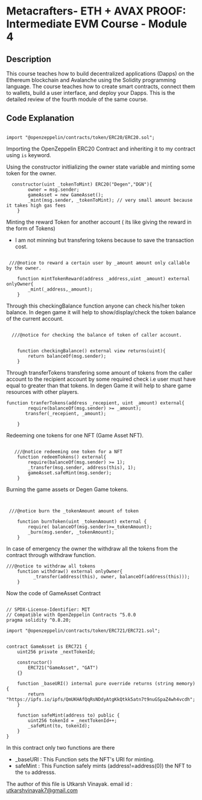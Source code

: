 # Metacrafters- ETH + AVAX PROOF: Intermediate EVM Course - Module 4
## Description

This course teaches how to build decentralized applications (Dapps) on the Ethereum blockchain and Avalanche using the Solidity programming language.
The course teaches how to create smart contracts, connect them to wallets, build a user interface, and deploy your Dapps. This is the detailed review of the fourth module of the same course. 

## Code Explanation

```Solidity

import "@openzeppelin/contracts/token/ERC20/ERC20.sol";
```

Importing the OpenZeppelin ERC20 Contract and inheriting it to my contract using `is` keyword.

Using the constructor initlializing the owner state variable and minting some token for the owner.

```Solidity
  constructor(uint _tokenToMint) ERC20("Degen","DGN"){
        owner = msg.sender;
        gameAsset = new GameAsset();
        _mint(msg.sender, _tokenToMint); // very small amount because it takes high gas fees 
    } 
```

Minting the reward Token for another account ( its like giving the reward in the form of Tokens)

- I am not minning but transfering tokens because to save the transaction cost.

```Solidity

 ///@notice to reward a certain user by _amount amount only callable by the owner.

    function mintTokenReward(address _address,uint _amount) external onlyOwner{
        _mint(_address,_amount);
    }
```

Through this checkingBalance function anyone can check his/her token balance.
In degen game it will help to show/display/check the token balance of the current account.

```Solidity

  ///@notice for checking the balance of token of caller account.


    function checkingBalance() external view returns(uint){
        return balanceOf(msg.sender);
    }

```

Through transferTokens transfering some amount of tokens from the caller account to the recipient account by some required check i.e user must have equal to greater than that tokens.
In degen Game it will help to share game resources with other players.

```Solidity
function tranferTokens(address _recepient, uint _amount) external{
        require(balanceOf(msg.sender) >= _amount);
       transfer(_recepient, _amount);

    }
```

Redeeming one tokens for one NFT (Game Asset NFT).

```Solidity

   ///@notice redeeming one token for a NFT 
    function redeemTokens() external{
        require(balanceOf(msg.sender) >= 1);
        _transfer(msg.sender, address(this), 1);
        gameAsset.safeMint(msg.sender);
    }

```

Burning the game assets or Degen Game tokens.

```Solidity


 ///@notice burn the _tokenAmount amount of token

    function burnToken(uint _tokenAmount) external {
        require( balanceOf(msg.sender)>=_tokenAmount);
        _burn(msg.sender, _tokenAmount);
    }

```

In case of emergency the owner the withdraw all the tokens from the contract through withdraw function.

```Solidity
///@notice to withdraw all tokens
    function withdraw() external onlyOwner{
          _transfer(address(this), owner, balanceOf(address(this)));
    }
```

Now the code of GameAsset Contract

```Solidity

// SPDX-License-Identifier: MIT
// Compatible with OpenZeppelin Contracts ^5.0.0
pragma solidity ^0.8.20;

import "@openzeppelin/contracts/token/ERC721/ERC721.sol";


contract GameAsset is ERC721 {
    uint256 private _nextTokenId;

    constructor()
        ERC721("GameAsset", "GAT")
    {}

    function _baseURI() internal pure override returns (string memory) {
        return "https://ipfs.io/ipfs/QmUKHAfQqRsNDdyAtgKkQtkk5atn7t9nuGSpaZ4wh4vcdh";
    }

    function safeMint(address to) public {
        uint256 tokenId = _nextTokenId++;
        _safeMint(to, tokenId);
    }
}
```

In this contract only two functions are there 
- _baseURI : This Function sets the NFT's URI for minting.
- safeMint : This Function safely mints (address!=address(0)) the NFT to the ```to``` addresss.



The author of this file is Utkarsh Vinayak.
email id : utkarshvinayak7@gmail.com

